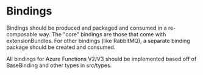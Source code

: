 # Bindings
Bindings should be produced and packaged and consumed in a re-composable way. The "core" bindings are those that come with extensionBundles. For other bindings (like RabbitMQ), a separate binding package should be created and consumed. 

All bindings for Azure Functions V2/V3 should be implemented based off of BaseBinding and other types in src/types.